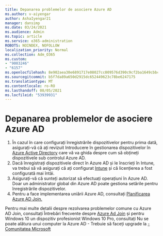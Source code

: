 ```yaml
---
title: Depanarea problemelor de asociere Azure AD
ms.author: v-aiyengar
author: AshaIyengar21
manager: dansimp
ms.date: 03/24/2021
ms.audience: Admin
ms.topic: article
ms.service: o365-administration
ROBOTS: NOINDEX, NOFOLLOW
localization_priority: Normal
ms.collection: Adm_O365
ms.custom:
- "9003246"
- "6157"
ms.openlocfilehash: 8e902aea30e6891717e08027cc009576d390c9cf2ba1649cbbc68d64883937f8
ms.sourcegitcommit: b5f7da89a650d2915dc652449623c78be6247175
ms.translationtype: MT
ms.contentlocale: ro-RO
ms.lasthandoff: 08/05/2021
ms.locfileid: "53939931"
---
```

# <a name="troubleshoot-azure-ad-join-issues"></a>Depanarea problemelor de asociere Azure AD

1. În cazul în care configurați înregistrările dispozitivelor pentru prima dată, asigurați-vă că ați revizuit Introducere în gestionarea dispozitivelor în [Azure Active Directory](https://docs.microsoft.com/azure/active-directory/devices/overview) care vă va ghida despre cum să obțineți dispozitivele sub controlul Azure AD. 
1. Dacă înregistrați dispozitivele direct în Azure AD și le înscrieți în Intune, va trebui să [](https://docs.microsoft.com/mem/intune/fundamentals/licenses-assign) vă asigurați că ați configurat [Intune](https://docs.microsoft.com/mem/intune/enrollment/device-enrollment) și că licențierea a fost configurată mai întâi.
1. Asigurați-vă că sunteți autorizat să efectuați operațiuni în Azure AD. Doar un administrator global din Azure AD poate gestiona setările pentru înregistrările dispozitivelor.
1. Pentru a face implementarea uniării Azure AD, consultați [Planificarea Azure AD Join.](https://docs.microsoft.com/azure/active-directory/devices/azureadjoin-plan)

Pentru mai multe detalii despre rezolvarea problemelor comune cu Azure AD Join, consultați Întrebări frecvente despre [Azure Ad Join](https://docs.microsoft.com/azure/active-directory/devices/faq#azure-ad-join-faq) și pentru Windows 10 un dispozitiv profesionist Windows 10 Pro, consultați Nu se poate alătura unui computer la Azure AD - Trebuie să faceți upgrade la [- Comunitatea Microsoft](https://answers.microsoft.com/en-us/msoffice/forum/msoffice_install-mso_win10-mso_365hp/unable-to-join-windows-10-pro-machine-to-azure-ad/abb1ca7d-b317-45ec-a628-e1c10eae2900)
